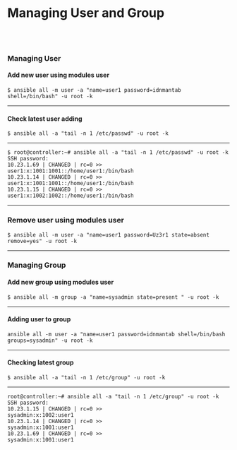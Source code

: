 # Managing User and Group
<br><br>
### Managing User
#### Add new user using modules user
```
$ ansible all -m user -a "name=user1 password=idnmantab shell=/bin/bash" -u root -k
```
---
#### Check latest user adding
```
$ ansible all -a "tail -n 1 /etc/passwd" -u root -k
```
---
```
$ root@controller:~# ansible all -a "tail -n 1 /etc/passwd" -u root -k
SSH password:
10.23.1.69 | CHANGED | rc=0 >>
user1:x:1001:1001::/home/user1:/bin/bash
10.23.1.14 | CHANGED | rc=0 >>
user1:x:1001:1001::/home/user1:/bin/bash
10.23.1.15 | CHANGED | rc=0 >>
user1:x:1002:1002::/home/user1:/bin/bash
```
---
### Remove user using modules user
```
$ ansible all -m user -a "name=user1 password=Uz3r1 state=absent remove=yes" -u root -k
```
---
### Managing Group
#### Add new group using modules user
```
$ ansible all -m group -a "name=sysadmin state=present " -u root -k
```
---
#### Adding user to group
```
ansible all -m user -a "name=user1 password=idnmantab shell=/bin/bash groups=sysadmin" -u root -k
```
---
#### Checking latest group
```
$ ansible all -a "tail -n 1 /etc/group" -u root -k
```
---
```
root@controller:~# ansible all -a "tail -n 1 /etc/group" -u root -k
SSH password:
10.23.1.15 | CHANGED | rc=0 >>
sysadmin:x:1002:user1
10.23.1.14 | CHANGED | rc=0 >>
sysadmin:x:1001:user1
10.23.1.69 | CHANGED | rc=0 >>
sysadmin:x:1001:user1
```